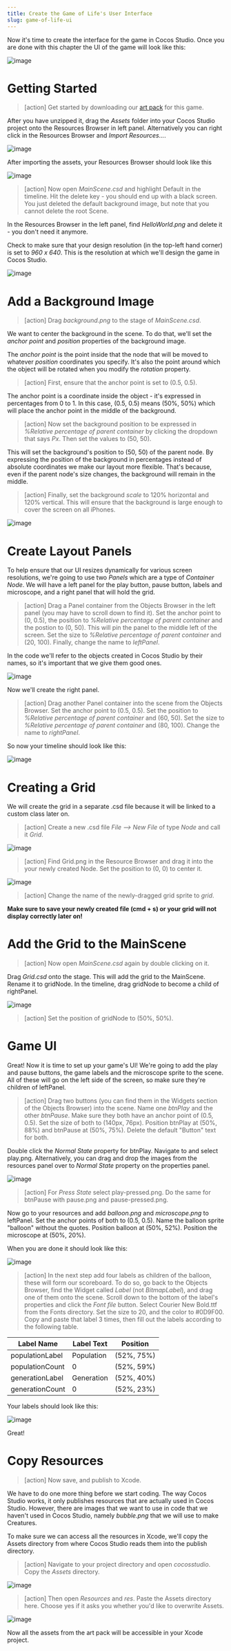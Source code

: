 ```yaml
---
title: Create the Game of Life's User Interface
slug: game-of-life-ui
---       
```


Now it's time to create the interface for the game in Cocos Studio. Once you are done with this chapter the UI of the game will look like this:

![image](finalUI.png)

Getting Started
===============

> [action]
Get started by downloading our [art pack](Assets.zip) for this game.

>
After you have unzipped it, drag the *Assets* folder into your
Cocos Studio project onto the Resources Browser in left panel. Alternatively you can right click in the Resources Browser and *Import Resources...*.
	
![image](rightClickImport.png)

After importing the assets, your Resources Browser should look like this

![image](assetsExpanded.png)

> [action]
Now open *MainScene.csd* and highlight Default in the timeline.
Hit the delete key - you should end up with a black screen. You just deleted the default background image, but note that you cannot delete the root Scene. 
>
In the Resources Browser in the left panel, find *HelloWorld.png* and delete it - you don't need it anymore.
>
Check to make sure that your design resolution (in the top-left hand corner) is set to *960 x 640*. This is the resolution at which we'll design the game in Cocos Studio.

![image](displayResolution.png)

Add a Background Image
======================

> [action]
Drag *background.png* to the stage of *MainScene.csd*. 

We want to center the background in the scene. To do that, we'll set the *anchor point* and *position* properties of the background image.

The *anchor point* is the point inside that the node that will be moved to whatever *position* coordinates you specify. It's also the point around which the object will be rotated when you modify the *rotation* property.

> [action]
First, ensure that the anchor point is set to (0.5, 0.5). 

The anchor point is a coordinate inside the object - it's expressed in percentages from 0 to 1.  In this case, (0.5, 0.5) means (50%, 50%) which will place the anchor point in the middle of the background. 

> [action]
Now set the background position to be expressed in *%Relative percentage of parent container* by clicking the dropdown that says *Px*. Then set the values to (50, 50). 

This will set the background's position to (50, 50) of the parent node. By expressing the position of the background in percentages instead of absolute coordinates we make our layout more flexible. That's because, even if the parent node's size changes, the background will remain in the middle.

> [action]
Finally, set the background *scale* to 120% horizontal and 120% vertical. 
This will ensure that the background is large enough to cover the screen on all iPhones.

![image](positionRelative.png)

Create Layout Panels
====================

To help ensure that our UI resizes dynamically for various screen resolutions, we're going to use two *Panels* which are a type of *Container Node*.  We will have a left panel for the play button, pause button, labels and microscope, and a right panel that will hold the grid.  

> [action]
Drag a Panel container from the Objects Browser in the left panel (you may have to scroll down to find it). Set the anchor point to (0, 0.5), the position to *%Relative percentage of parent container* and the postion to (0, 50).  This will pin the panel to the middle left of the screen.  Set the size to *%Relative percentage of parent container* and (20, 100). Finally, change the name to *leftPanel*. 

In the code we'll refer to the objects created in Cocos Studio by their names, so it's important that we give them good ones.

![image](leftPanelSettings.png)

Now we'll create the right panel. 

> [action]
Drag another Panel container into the scene from the Objects Browser. Set the anchor point to (0.5, 0.5). Set the position to *%Relative percentage of parent container* and (60, 50). Set the size to *%Relative percentage of parent container* and (80, 100). Change the name to *rightPanel*.

So now your timeline should look like this:

![image](panelsSetup.png)

Creating a Grid
===============

We will create the grid in a separate .csd file because it will be linked to a custom class later on. 

> [action]
Create a new .csd file *File --> New File* of type *Node* and call it *Grid*.

![image](newGrid.png)

> [action]
Find Grid.png in the Resource Browser and drag it into the your newly created Node. Set the position to (0, 0) to center it.

![image](gridImage.png)

> [action]
Change the name of the newly-dragged grid sprite to *grid*.

**Make sure to save your newly created file (cmd + s) or your grid will not display correctly later on!**

Add the Grid to the MainScene
=============================

> [action]
Now open *MainScene.csd* again by double clicking on it. 

>
Drag *Grid.csd* onto the stage. This will add the grid to the
MainScene. Rename it to gridNode. In the timeline, drag gridNode to become a child of rightPanel. 

![image](gridNodeChild.png)

> [action]
Set the position of gridNode to (50%, 50%).

Game UI
====================

Great! Now it is time to set up your game's UI! We're going to add the play and pause buttons, the game labels and the microscope sprite to the scene.  All of these will go on the left side of the screen, so make sure they're children of leftPanel.

> [action]
Drag two buttons (you can find them in the Widgets section of the Objects Browser) into the scene. Name one *btnPlay* and the other *btnPause*. Make sure they both have an anchor point of (0.5, 0.5).  Set the size of both to (140px, 76px). Position btnPlay at (50%, 88%) and btnPause at (50%, 75%). Delete the default "Button" text for both.

>
Double click the *Normal State* property for btnPlay. Navigate to and select play.png. Alternatively, you can drag and drop the images from the resources panel over to *Normal State* property on the properties panel.

![image](btnPlayNavigation.png)

> [action]
For *Press State* select play-pressed.png. Do the same for btnPause with pause.png and pause-pressed.png.

>
Now go to your resources and add *balloon.png* and *microscope.png* to leftPanel. Set the anchor points of both to (0.5, 0.5). Name the balloon sprite "balloon" without the quotes.  Position balloon at (50%, 52%). Position the microscope at (50%, 20%).  

When you are done it should look like this:

![image](gameUIPreLabels.png)

> [action]
In the next step add four labels as children of the balloon, these will form our scoreboard. To do so, go back to the Objects Browser, find the Widget called *Label* (not *BitmapLabel*), and drag one of them onto the scene. Scroll down to the bottom of the label's properties and click the *Font file* button. Select Courier New Bold.ttf from the Fonts directory. Set the size to 20, and the color to #0D9F00. Copy and paste that label 3 times, then fill out the labels according to the following table.

<!-- Unfortunately, no markdown table support yet -->

<table>
	<thead>
		<tr>
			<th align="center">Label Name</th>
			<th align="center">Label Text</th>
			<th align="center">Position</th>
		</tr>
		</thead>
		<tbody>
		<tr>
			<td>populationLabel</td>
			<td>Population</td>
			<td>(52%, 75%)</td>
		</tr>
		<tr>
			<td>populationCount</td>
			<td>0</td>
			<td>(52%, 59%)</td>
		</tr>
		<tr>
			<td>generationLabel</td>
			<td>Generation</td>
			<td>(52%, 40%)</td>
		</tr>
		<tr>
			<td>generationCount</td>
			<td>0</td>
			<td>(52%, 23%)</td>
		</tr>
	</tbody>
</table>

<!-- 

| Label Name      | Label Text | Position   |
|-----------------|------------|------------|
| populationLabel | Population | (52%, 75%) |
| populationCount | 0          | (52%, 59%) |
| generationLabel | Generation | (52%, 40%) |
| generationCount | 0          | (52%, 23%) |

-->

Your labels should look like this:

![image](labels.png)

Great!

Copy Resources
=======================
> [action]
Now save, and publish to Xcode.

We have to do one more thing before we start coding. The way Cocos Studio works, it only publishes resources that are actually used in Cocos Studio. However, there are images that we want to use in code that we haven't used in Cocos Studio, namely *bubble.png* that we will use to make Creatures.

To make sure we can access all the resources in Xcode, we'll copy the Assets directory from where Cocos Studio reads them into the publish directory.

> [action]
Navigate to your project directory and open *cocosstudio*. Copy the *Assets* directory.

![image](assetsFolderCocosStudio.png)

> [action]
Then open *Resources* and *res*. Paste the Assets directory here. Choose yes if it asks you whether you'd like to overwrite Assets.

![image](assetsFolderResources.png)

Now all the assets from the art pack will be accessible in your Xcode project.